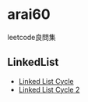 # arai60
leetcode良問集

## LinkedList
- [Linked List Cycle](https://github.com/katayude/yamaguchiLeetCode/pull/1)
- [Linked List Cycle 2](https://github.com/katayude/yamaguchiLeetCode/pull/2)
